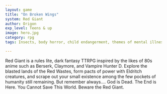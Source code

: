 ```yaml
---
layout: game
title: "On Broken Wings"
system: Red Giant
author: Origon
exp_level: Teens & up
image: hero.jpg
category: rpg
tags: Insects, body horror, child endangerment, themes of mental illness and insanity

---
```


Red Giant is a rules lite, dark fantasy TTRPG inspired by the likes of 80s anime such as Berserk, Claymore, and Vampire Hunter D.
Explore the blasted lands of the Red Wastes, form pacts of power with Eldritch creatures, and scrape out your small existence among the few pockets of humanity still remaining.
But remember always....
God is Dead.
The End is Here.
You Cannot Save This World.
Beware the Red Giant.
